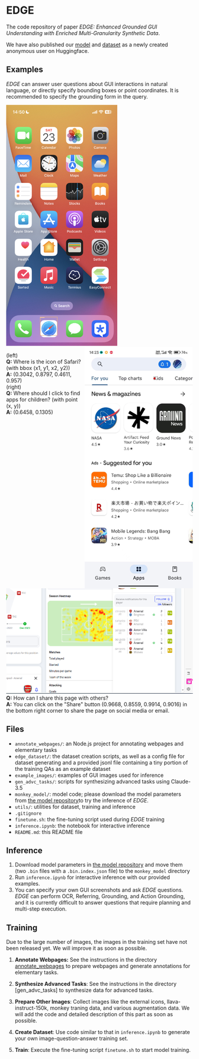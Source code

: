 # EDGE
The code repository of paper *EDGE: Enhanced Grounded GUI Understanding with Enriched Multi-Granularity Synthetic Data*.

We have also published our [model](https://huggingface.co/EDGEwww25/EDGE-Model) and [dataset](https://huggingface.co/datasets/EDGEwww25/EDGE-Dataset) as a newly created anonymous user on Huggingface.

## Examples
*EDGE* can answer user questions about GUI interactions in natural language, or directly specify bounding boxes or point coordinates. It is recommended to specify the grounding form in the query.

<img src=example_images/answered/iphone.png width=300>
<img src=example_images/answered/appstore.png align="right" width=292>

(left) \
**Q:** Where is the icon of Safari? (with bbox (x1, y1, x2, y2)) \
**A:** (0.3042, 0.8797, 0.4611, 0.957)\
(right) \
**Q:** Where should I click to find apps for children? (with point (x, y)) \
**A:** (0.6458, 0.1305)

<img src=example_images/answered/heatmap.png> \
**Q:** How can I share this page with others? \
**A:** You can click on the "Share" button (0.9668, 0.8559, 0.9914, 0.9016) in the bottom right corner to share the page on social media or email.

## Files
- `annotate_webpages/`: an Node.js project for annotating webpages and elementary tasks
- `edge_dataset/`: the dataset creation scripts, as well as a config file for dataset generating and a provided jsonl file containing a tiny portion of the training QAs as an example dataset
- `example_images/`: examples of GUI images used for inference
- `gen_advc_tasks/`: scripts for synthesizing advanced tasks using Claude-3.5
- `monkey_model/`: model code; please download the model parameters from [the model repository](https://huggingface.co/EDGEwww25/EDGE-Model)to try the inference of *EDGE*.
- `utils/`: utilities for dataset, training and inference
- `.gitignore`
- `finetune.sh`: the fine-tuning script used during *EDGE* training
- `inference.ipynb`: the notebook for interactive inference
- `README.md`: this README file

## Inference
1. Download model parameters in [the model repository](https://huggingface.co/EDGEwww25/EDGE-Model) and move them (two `.bin` files with a `.bin.index.json` file) to the `monkey_model` directory
2. Run `inference.ipynb` for interactive inference with our provided examples.
3. You can specify your own GUI screenshots and ask *EDGE* questions. *EDGE* can perform OCR, Referring, Grounding, and Action Grounding, and it is currently difficult to answer questions that require planning and multi-step execution.

## Training
Due to the large number of images, the images in the training set have not been released yet. We will improve it as soon as possible.

1. **Annotate Webpages:** See the instructions in the directory [annotate_webpages](annotate_webpages) to prepare webpages and generate annotations for elementary tasks.

2. **Synthesize Advanced Tasks**: See the instructions in the directory [gen_advc_tasks] to synthesize data for advanced tasks.

3. **Prepare Other Images**: Collect images like the external icons, llava-instruct-150k, monkey traning data, and various augmentation data. We will add the code and detailed description of this part as soon as possible.

4. **Create Dataset**: Use code similar to that in `inference.ipynb` to generate your own image-question-answer training set. 

5. **Train**: Execute the fine-tuning script `finetune.sh` to start model training.
